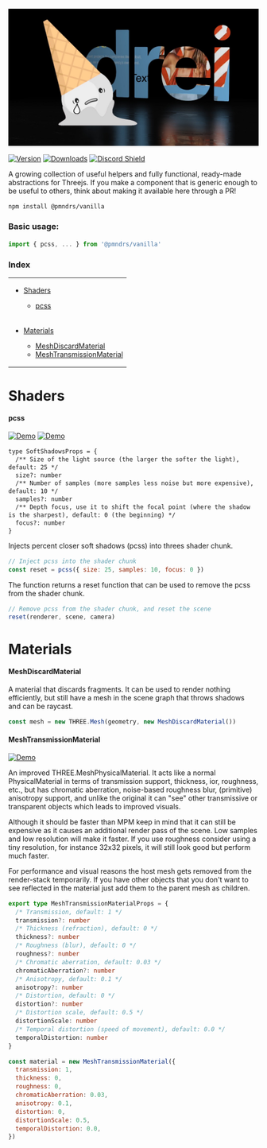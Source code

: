 ![logo](logo.jpg)

[![Version](https://img.shields.io/npm/v/@pmndrs/vanilla?style=flat&colorA=000000&colorB=000000)](https://www.npmjs.com/package/@pmndrs/vanilla)
[![Downloads](https://img.shields.io/npm/dt/@pmndrs/vanilla.svg?style=flat&colorA=000000&colorB=000000)](https://www.npmjs.com/package/@pmndrs/vanilla)
[![Discord Shield](https://img.shields.io/discord/740090768164651008?style=flat&colorA=000000&colorB=000000&label=discord&logo=discord&logoColor=ffffff)](https://discord.gg/poimandres)

A growing collection of useful helpers and fully functional, ready-made abstractions for Threejs. If you make a component that is generic enough to be useful to others, think about making it available here through a PR!

```bash
npm install @pmndrs/vanilla
```

### Basic usage:

```jsx
import { pcss, ... } from '@pmndrs/vanilla'
```

### Index

<table>
  <tr>
    <td valign="top">
      <ul>                
        <li><a href="#shaders">Shaders</a></li>
        <ul>
          <li><a href="#pcss">pcss</a></li>
        </ul>
      </ul>
    </td>    
  </tr>
  <tr>
    <td valign="top">
      <ul>                
        <li><a href="#materials">Materials</a></li>
        <ul>
          <li><a href="#discardmaterial">MeshDiscardMaterial</a></li>
          <li><a href="#meshtransmissionmaterial">MeshTransmissionMaterial</a></li>
        </ul>
      </ul>
    </td>    
  </tr>
</table>

# Shaders

#### pcss

<p>
  <a href="https://codesandbox.io/s/ykfpwf"><img width="20%" src="https://codesandbox.io/api/v1/sandboxes/ykfpwf/screenshot.png" alt="Demo"/></a>
  <a href="https://codesandbox.io/s/dh2jc"><img width="20%" src="https://codesandbox.io/api/v1/sandboxes/dh2jc/screenshot.png" alt="Demo"/></a>
</p>

```tsx
type SoftShadowsProps = {
  /** Size of the light source (the larger the softer the light), default: 25 */
  size?: number
  /** Number of samples (more samples less noise but more expensive), default: 10 */
  samples?: number
  /** Depth focus, use it to shift the focal point (where the shadow is the sharpest), default: 0 (the beginning) */
  focus?: number
}
```

Injects percent closer soft shadows (pcss) into threes shader chunk.

```javascript
// Inject pcss into the shader chunk
const reset = pcss({ size: 25, samples: 10, focus: 0 })
```

The function returns a reset function that can be used to remove the pcss from the shader chunk.

```javascript
// Remove pcss from the shader chunk, and reset the scene
reset(renderer, scene, camera)
```

# Materials

#### MeshDiscardMaterial

A material that discards fragments. It can be used to render nothing efficiently, but still have a mesh in the scene graph that throws shadows and can be raycast.

```javascript
const mesh = new THREE.Mesh(geometry, new MeshDiscardMaterial())
```

#### MeshTransmissionMaterial

<p>
  <a href="https://codesandbox.io/s/hmgdjq"><img width="20%" src="https://codesandbox.io/api/v1/sandboxes/hmgdjq/screenshot.png" alt="Demo"/></a>
</p>

An improved THREE.MeshPhysicalMaterial. It acts like a normal PhysicalMaterial in terms of transmission support, thickness, ior, roughness, etc., but has chromatic aberration, noise-based roughness blur, (primitive) anisotropy support, and unlike the original it can "see" other transmissive or transparent objects which leads to improved visuals.

Although it should be faster than MPM keep in mind that it can still be expensive as it causes an additional render pass of the scene. Low samples and low resolution will make it faster. If you use roughness consider using a tiny resolution, for instance 32x32 pixels, it will still look good but perform much faster.

For performance and visual reasons the host mesh gets removed from the render-stack temporarily. If you have other objects that you don't want to see reflected in the material just add them to the parent mesh as children.

```typescript
export type MeshTransmissionMaterialProps = {
  /* Transmission, default: 1 */
  transmission?: number
  /* Thickness (refraction), default: 0 */
  thickness?: number
  /* Roughness (blur), default: 0 */
  roughness?: number
  /* Chromatic aberration, default: 0.03 */
  chromaticAberration?: number
  /* Anisotropy, default: 0.1 */
  anisotropy?: number
  /* Distortion, default: 0 */
  distortion?: number
  /* Distortion scale, default: 0.5 */
  distortionScale: number
  /* Temporal distortion (speed of movement), default: 0.0 */
  temporalDistortion: number
}
```

```javascript
const material = new MeshTransmissionMaterial({
  transmission: 1,
  thickness: 0,
  roughness: 0,
  chromaticAberration: 0.03,
  anisotropy: 0.1,
  distortion: 0,
  distortionScale: 0.5,
  temporalDistortion: 0.0,
})
```
